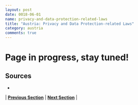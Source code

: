 ```yaml
---
layout: post
date: 0018-06-01
name: privacy-and-data-protection-related-laws
title: "Austria: Privacy and Data Protection-related Laws"
category: austria
comments: true
---
```


# Page in progress, stay tuned!


Sources
---

- 


| **[Previous Section](https://neo-project.github.io/global-blockchain-compliance-hub//austria/austria-securities-related-laws.html)** | **[Next Section](https://neo-project.github.io/global-blockchain-compliance-hub//austria/austria-final-liability.html)** |
